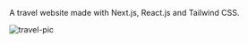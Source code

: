 A travel website made with Next.js, React.js and Tailwind CSS.

![travel-pic](https://github.com/kiowesmith21/travel-app/assets/47874474/61997bdb-749c-4715-a270-6318d9af2499)
